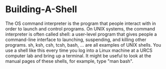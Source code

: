 # Building-A-Shell
The OS command interpreter is the program that people interact with in order to launch and control programs. On UNIX systems, the command interpreter is often called shell: a user-level program that gives people a command-line interface to launching, suspending, and killing other programs. sh, ksh, csh, tcsh, bash, ... are all examples of UNIX shells. You use a shell like this every time you log into a Linux machine at a URCS computer lab and bring up a terminal. It might be useful to look at the manual pages of these shells, for example, type "man bash". 
